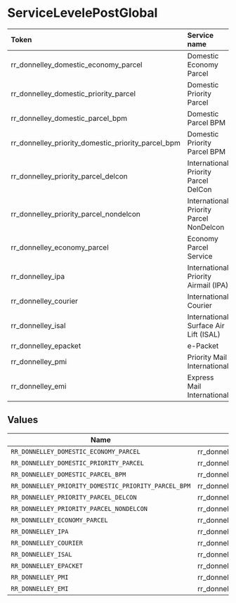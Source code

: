 # ServiceLevelePostGlobal

|Token | Service name|
|:---|:---|
| rr_donnelley_domestic_economy_parcel | Domestic Economy Parcel|
| rr_donnelley_domestic_priority_parcel | Domestic Priority Parcel |
| rr_donnelley_domestic_parcel_bpm | Domestic Parcel BPM|
| rr_donnelley_priority_domestic_priority_parcel_bpm | Domestic Priority Parcel BPM|
| rr_donnelley_priority_parcel_delcon | International Priority Parcel DelCon|
| rr_donnelley_priority_parcel_nondelcon | International Priority Parcel NonDelcon|
| rr_donnelley_economy_parcel | Economy Parcel Service |
| rr_donnelley_ipa | International Priority Airmail (IPA)|
| rr_donnelley_courier | International Courier|
| rr_donnelley_isal | International Surface Air Lift (ISAL)|
| rr_donnelley_epacket | e-Packet|
| rr_donnelley_pmi | Priority Mail International|
| rr_donnelley_emi | Express Mail International|



## Values

| Name                                                 | Value                                                |
| ---------------------------------------------------- | ---------------------------------------------------- |
| `RR_DONNELLEY_DOMESTIC_ECONOMY_PARCEL`               | rr_donnelley_domestic_economy_parcel                 |
| `RR_DONNELLEY_DOMESTIC_PRIORITY_PARCEL`              | rr_donnelley_domestic_priority_parcel                |
| `RR_DONNELLEY_DOMESTIC_PARCEL_BPM`                   | rr_donnelley_domestic_parcel_bpm                     |
| `RR_DONNELLEY_PRIORITY_DOMESTIC_PRIORITY_PARCEL_BPM` | rr_donnelley_priority_domestic_priority_parcel_bpm   |
| `RR_DONNELLEY_PRIORITY_PARCEL_DELCON`                | rr_donnelley_priority_parcel_delcon                  |
| `RR_DONNELLEY_PRIORITY_PARCEL_NONDELCON`             | rr_donnelley_priority_parcel_nondelcon               |
| `RR_DONNELLEY_ECONOMY_PARCEL`                        | rr_donnelley_economy_parcel                          |
| `RR_DONNELLEY_IPA`                                   | rr_donnelley_ipa                                     |
| `RR_DONNELLEY_COURIER`                               | rr_donnelley_courier                                 |
| `RR_DONNELLEY_ISAL`                                  | rr_donnelley_isal                                    |
| `RR_DONNELLEY_EPACKET`                               | rr_donnelley_epacket                                 |
| `RR_DONNELLEY_PMI`                                   | rr_donnelley_pmi                                     |
| `RR_DONNELLEY_EMI`                                   | rr_donnelley_emi                                     |